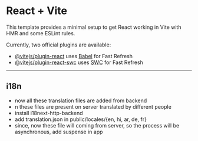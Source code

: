 # React + Vite

This template provides a minimal setup to get React working in Vite with HMR and some ESLint rules.

Currently, two official plugins are available:

- [@vitejs/plugin-react](https://github.com/vitejs/vite-plugin-react/blob/main/packages/plugin-react/README.md) uses [Babel](https://babeljs.io/) for Fast Refresh
- [@vitejs/plugin-react-swc](https://github.com/vitejs/vite-plugin-react-swc) uses [SWC](https://swc.rs/) for Fast Refresh

---

## i18n

- now all these translation files are added from backend
- n these files are present on server translated by different people
- install i18next-http-backend
- add translation.json in public/locales/{en, hi, ar, de, fr}
- since, now these file will coming from server, so the process will be asynchronous, add suspense in app
